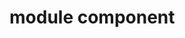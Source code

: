 <!--
 * @Author: maggot-code
 * @Date: 2021-02-26 17:51:25
 * @LastEditors: maggot-code
 * @LastEditTime: 2021-02-26 17:51:43
 * @Description: file content
-->
# module component
